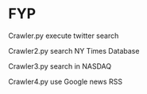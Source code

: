 # FYP

Crawler.py execute twitter search

Crawler2.py search NY Times Database

Crawler3.py search in NASDAQ

Crawler4.py use Google news RSS